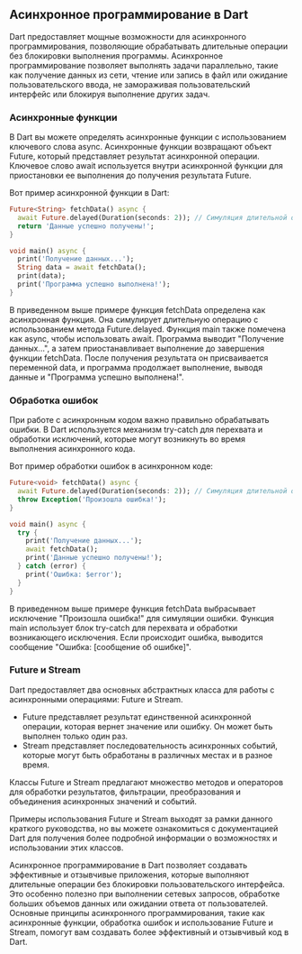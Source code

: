 ## Асинхронное программирование в Dart
Dart предоставляет мощные возможности для асинхронного программирования, позволяющие обрабатывать длительные операции без блокировки выполнения программы. Асинхронное программирование позволяет выполнять задачи параллельно, такие как получение данных из сети, чтение или запись в файл или ожидание пользовательского ввода, не замораживая пользовательский интерфейс или блокируя выполнение других задач.

### Асинхронные функции
В Dart вы можете определять асинхронные функции с использованием ключевого слова async. Асинхронные функции возвращают объект Future, который представляет результат асинхронной операции. Ключевое слово await используется внутри асинхронной функции для приостановки ее выполнения до получения результата Future.

Вот пример асинхронной функции в Dart:
```dart
Future<String> fetchData() async {
  await Future.delayed(Duration(seconds: 2)); // Симуляция длительной операции
  return 'Данные успешно получены!';
}

void main() async {
  print('Получение данных...');
  String data = await fetchData();
  print(data);
  print('Программа успешно выполнена!');
}

```
В приведенном выше примере функция fetchData определена как асинхронная функция. Она симулирует длительную операцию с использованием метода Future.delayed. Функция main также помечена как async, чтобы использовать await. Программа выводит "Получение данных...", а затем приостанавливает выполнение до завершения функции fetchData. После получения результата он присваивается переменной data, и программа продолжает выполнение, выводя данные и "Программа успешно выполнена!".

### Обработка ошибок
При работе с асинхронным кодом важно правильно обрабатывать ошибки. В Dart используется механизм try-catch для перехвата и обработки исключений, которые могут возникнуть во время выполнения асинхронного кода.

Вот пример обработки ошибок в асинхронном коде:
```dart
Future<void> fetchData() async {
  await Future.delayed(Duration(seconds: 2)); // Симуляция длительной операции
  throw Exception('Произошла ошибка!');
}

void main() async {
  try {
    print('Получение данных...');
    await fetchData();
    print('Данные успешно получены!');
  } catch (error) {
    print('Ошибка: $error');
  }
}

```
В приведенном выше примере функция fetchData выбрасывает исключение
"Произошла ошибка!" для симуляции ошибки. Функция main использует блок try-catch для перехвата и обработки возникающего исключения. Если происходит ошибка, выводится сообщение "Ошибка: [сообщение об ошибке]".

### Future и Stream
Dart предоставляет два основных абстрактных класса для работы с асинхронными операциями: Future и Stream.
* Future представляет результат единственной асинхронной операции, которая вернет значение или ошибку. Он может быть выполнен только один раз.
* Stream представляет последовательность асинхронных событий, которые могут быть обработаны в различных местах и в разное время.

Классы Future и Stream предлагают множество методов и операторов для обработки результатов, фильтрации, преобразования и объединения асинхронных значений и событий.

Примеры использования Future и Stream выходят за рамки данного краткого руководства, но вы можете ознакомиться с документацией Dart для получения более подробной информации о возможностях и использовании этих классов.

Асинхронное программирование в Dart позволяет создавать эффективные и отзывчивые приложения, которые выполняют длительные операции без блокировки пользовательского интерфейса. Это особенно полезно при выполнении сетевых запросов, обработке больших объемов данных или ожидании ответа от пользователей. Основные принципы асинхронного программирования, такие как асинхронные функции, обработка ошибок и использование Future и Stream, помогут вам создавать более эффективный и отзывчивый код в Dart.